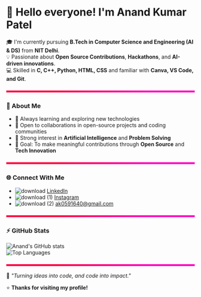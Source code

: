 # 👋 Hello everyone! I'm Anand Kumar Patel

🎓 I'm currently pursuing **B.Tech in Computer Science and Engineering (AI & DS)** from **NIT Delhi**.  
💡 Passionate about **Open Source Contributions**, **Hackathons**, and **AI-driven innovations**.  
💻 Skilled in **C, C++, Python, HTML, CSS** and familiar with **Canva, VS Code, and Git**.  

<div align="center">
  <img src="https://raw.githubusercontent.com/ubanand36/ubanand36/main/rainbow-flow.svg" width="100%" height="5px">
</div>

### 🚀 About Me
- 🌱 Always learning and exploring new technologies  
- 🤝 Open to collaborations in open-source projects and coding communities  
- 🧠 Strong interest in **Artificial Intelligence** and **Problem Solving**  
- 🎯 Goal: To make meaningful contributions through **Open Source** and **Tech Innovation**

<div align="center">
  <img src="https://raw.githubusercontent.com/ubanand36/ubanand36/main/rainbow-flow.svg" width="100%" height="5px">
</div>

### 🌐 Connect With Me
- <img width="32" height="32" alt="download" src="https://github.com/user-attachments/assets/88714856-b936-4706-b84b-5f927ae7c3e2" /> [LinkedIn](https://www.linkedin.com/in/anand-kumar-patel-ba9607371) 
- <img width="32" height="32" alt="download (1)" src="https://github.com/user-attachments/assets/1dd9da53-29f7-4e8e-8b5b-0f9e953e6752" /> [Instagram](https://www.instagram.com/patel_anand7042?igsh=MWd1NTc5bGZxYjQ3OA==)
- <img width="32" height="32" alt="download (2)" src="https://github.com/user-attachments/assets/7bbac513-0978-4497-a5bc-c5716fc749c3" /> [ak0591640@gmail.com](mailto:ak0591640@gmail.com)

<div align="center">
  <img src="https://raw.githubusercontent.com/ubanand36/ubanand36/main/rainbow-flow.svg" width="100%" height="5px">
</div>

### ⚡ GitHub Stats
![Anand's GitHub stats](https://github-readme-stats.vercel.app/api?username=ubanand36&show_icons=true&theme=tokyonight)  
![Top Languages](https://github-readme-stats.vercel.app/api/top-langs/?username=ubanand36&layout=compact&theme=tokyonight)

<div align="center">
  <img src="https://raw.githubusercontent.com/ubanand36/ubanand36/main/rainbow-flow.svg" width="100%" height="5px">
</div>

🌟 *"Turning ideas into code, and code into impact."*

⭐ **Thanks for visiting my profile!**
